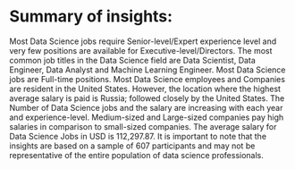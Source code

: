 # Summary of insights:
Most Data Science jobs require Senior-level/Expert experience level and very few positions are available for Executive-level/Directors.
The most common job titles in the Data Science field are Data Scientist, Data Engineer, Data Analyst and Machine Learning Engineer.
Most Data Science jobs are Full-time positions.
Most Data Science employees and Companies are resident in the United States. However, the location where the highest average salary is paid is Russia; followed closely by the United States.
The Number of Data Science jobs and the salary are increasing with each year and experience-level.
Medium-sized and Large-sized companies pay high salaries in comparison to small-sized companies.
The average salary for Data Science Jobs in USD is 112,297.87.
It is important to note that the insights are based on a sample of 607 participants and may not be representative of the entire population of data science professionals.
